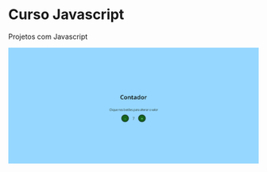 # Curso Javascript
Projetos com Javascript
<div>
  <a href="https://github.com/Carlosedu2001/curso-javascript/blob/main/print-do-projeto.png" target="_blank"><img src="https://github.com/Carlosedu2001/curso-javascript/blob/main/print-do-projeto.png" target="_blank"></a>
</div>
